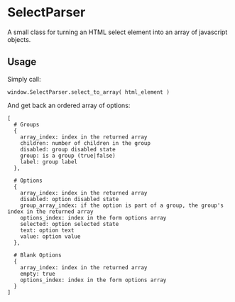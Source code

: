 # SelectParser

A small class for turning an HTML select element into an array of javascript objects.

## Usage

Simply call:
 
    window.SelectParser.select_to_array( html_element )

And get back an ordered array of options:

    [
      # Groups
      {
        array_index: index in the returned array
        children: number of children in the group
        disabled: group disabled state
        group: is a group (true|false)
        label: group label
      },
      
      # Options
      {
        array_index: index in the returned array
        disabled: option disabled state
        group_array_index: if the option is part of a group, the group's index in the returned array
        options_index: index in the form options array
        selected: option selected state
        text: option text
        value: option value
      },
      
      # Blank Options
      {
        array_index: index in the returned array
        empty: true
        options_index: index in the form options array
      }
    ]